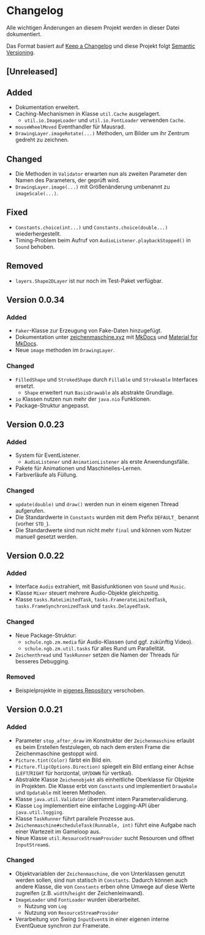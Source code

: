 # Changelog
Alle wichtigen Änderungen an diesem Projekt werden in dieser Datei dokumentiert.

Das Format basiert auf [Keep a Changelog](https://keepachangelog.com/de/1.0.0/)
und diese Projekt folgt [Semantic Versioning](https://semver.org/spec/v2.0.0.html).

## [Unreleased]

## Added 
- Dokumentation erweitert.
- Caching-Mechanismen in Klasse `util.Cache` ausgelagert. 
  - `util.io.ImageLoader` und `util.io.FontLoader` verwenden `Cache`.
- `mouseWheelMoved` Eventhandler für Mausrad.
- `DrawingLayer.imageRotate(...)` Methoden, um Bilder um ihr Zentrum gedreht zu zeichnen.

## Changed
- Die Methoden in `Validator` erwarten nun als zweiten Parameter den Namen des Parameters, der geprüft wird.
- `DrawingLayer.image(...)` mit Größenänderung umbenannt zu `imageScale(...)`.

## Fixed
- `Constants.choice(int...)` und `Constants.choice(double...)` wiederhergestellt.
- Timing-Problem beim Aufruf von `AudioListener.playbackStopped()` in `Sound` behoben.

## Removed
- `layers.Shape2DLayer` ist nur noch im Test-Paket verfügbar.

## Version 0.0.34

### Added
- `Faker`-Klasse zur Erzeugung von Fake-Daten hinzugefügt.
- Dokumentation unter [zeichenmaschine.xyz](https://zeichenmaschine.xyz) mit 
  [MkDocs](https://www.mkdocs.org) und [Material for MkDocs](https://squidfunk.github.io/mkdocs-material/).
- Neue `image` methoden im `DrawingLayer`.

### Changed
- `FilledShape` und `StrokedShape` durch `Fillable` und `Strokeable` Interfaces ersetzt.
	- `Shape` erweitert nun `BasisDrawable` als abstrakte Grundlage.
- `io` Klassen nutzen nun mehr der `java.nio` Funktionen.
- Package-Struktur angepasst.

## Version 0.0.23

### Added
- System für EventListener.
  - `AudioListener` und `AnimationListener` als erste Anwendungsfälle.
- Pakete für Animationen und Maschinelles-Lernen.
- Farbverläufe als Füllung.

### Changed
- `update(double)` und `draw()` werden nun in einem eigenen Thread aufgerufen. 
- Die Standardwerte in `Constants` wurden mit dem Prefix `DEFAULT_` benannt (vorher `STD_`).
- Die Standardwerte sind nun nicht mehr `final` und können vom Nutzer manuell gesetzt werden.

## Version 0.0.22

### Added
- Interface `Audio` extrahiert, mit Basisfunktionen von `Sound` und `Music`.
- Klasse `Mixer` steuert mehrere Audio-Objekte gleichzeitig. 
- Klasse `tasks.RateLimitedTask`, `tasks.FramerateLimitedTask`, `tasks.FrameSynchronizedTask` und `tasks.DelayedTask`. 

### Changed
- Neue Package-Struktur:
  - `schule.ngb.zm.media` für Audio-Klassen (und ggf. zukünftig Video).
  - `schule.ngb.zm.util.tasks` für alles Rund um Parallelität.
- `Zeichenthread` und `TaskRunner` setzen die Namen der Threads für besseres Debugging.

### Removed
- Beispielprojekte in [eigenes Repository](https://github.com/jneug/zeichenmaschine-examples) verschoben.

## Version 0.0.21

### Added
- Parameter `stop_after_draw` im Konstruktor der `Zeichenmaschine` erlaubt es beim Erstellen festzulegen, ob nach dem ersten Frame die Zeichenmaschine gestoppt wird.
- `Picture.tint(Color)` färbt ein Bild ein.
- `Picture.flip(Options.Direction)` spiegelt ein Bild entlang einer Achse (`LEFT`/`RIGHT` für horizontal, `UP`/`DOWN` für vertikal).
- Abstrakte Klasse `Zeichenobjekt` als einheitliche Oberklasse für Objekte in Projekten. Die Klasse erbt von `Constants` und implementiert `Drawabale` und `Updatable` mit leeren Methoden.
- Klasse `java.util.Validator` übernimmt intern Parametervalidierung.
- Klasse `Log` implementiert eine einfache Logging-API über `java.util.logging`.
- Klasse `TaskRunner` führt parallele Prozesse aus.
- `Zeichenmaschine#scheduleTask(Runnable, int)` führt eine Aufgabe nach einer Wartezeit im Gameloop aus.
- Neue Klasse `util.ResourceStreamProvider` sucht Resourcen und öffnet `InputStream`s.

### Changed
- Objektvariablen der `Zeichenmaschine`, die von Unterklassen genutzt werden sollen, sind nun statisch in `Constants`. Dadurch können auch andere Klasse, die von `Constants` erben ohne Umwege auf diese Werte zugreifen (z.B. `width`/`height` der Zeichenleinwand).
- `ImageLoader` und `FontLoader` wurden überarbeitet.
  - Nutzung von `Log`
  - Nutzung von `ResourceStreamProvider`
- Verarbeitung von Swing `InputEvent`s in einer eigenen interne EventQueue synchron zur Framerate.
